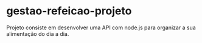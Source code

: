 # gestao-refeicao-projeto
Projeto consiste em desenvolver uma API com node.js para organizar a sua alimentação do dia a dia.
